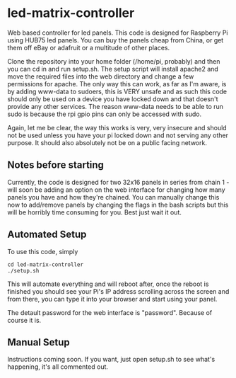 led-matrix-controller
=====================
Web based controller for led panels. This code is designed for Raspberry Pi using HUB75 led panels. You can buy the panels cheap from China, or get them off eBay or adafruit or a multitude of other places.

Clone the repository into your home folder (/home/pi, probably) and then you can cd in and run setup.sh. The setup script will install apache2 and move the required files into the web directory and change a few permissions for apache. The only way this can work, as far as I'm aware, is by adding www-data to sudoers, this is VERY unsafe and as such this code should only be used on a device you have locked down and that doesn't provide any other services. The reason www-data needs to be able to run sudo is because the rpi gpio pins can only be accessed with sudo.

Again, let me be clear, the way this works is very, very insecure and should not be used unless you have your pi locked down and not serving any other purpose. It should also absolutely not be on a public facing network.

Notes before starting
---------------------
Currently, the code is designed for two 32x16 panels in series from chain 1 - will soon be adding an option on the web interface for changing how many panels you have and how they're chained. You can manually change this now to add/remove panels by changing the flags in the bash scripts but this will be horribly time consuming for you. Best just wait it out.

Automated Setup
---------------
To use this code, simply

```git clone https://github.com/xer0design/led-matrix-controller.git
cd led-matrix-controller
./setup.sh
```

This will automate everything and will reboot after, once the reboot is finished you should see your Pi's IP address scrolling across the screen and from there, you can type it into your browser and start using your panel.

The detault password for the web interface is "password". Because of course it is. 

Manual Setup
------------
Instructions coming soon. If you want, just open setup.sh to see what's happening, it's all commented out.
